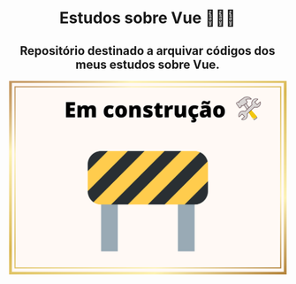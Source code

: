 <h1 align="center"> Estudos sobre Vue 👩🏽‍💻 </h1>

<h2 align="center">Repositório destinado a arquivar códigos dos meus estudos sobre Vue. </h2> 

<p align="center">
 <img width="600" src="./em-construcao.png">
</p>
